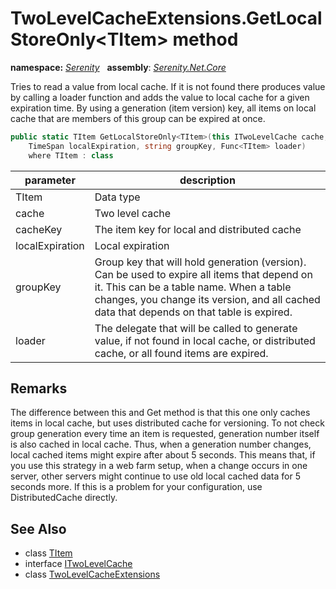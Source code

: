 # TwoLevelCacheExtensions.GetLocalStoreOnly&lt;TItem&gt; method
**namespace:** *[Serenity](../../README.md#serenity-namespace)*   **assembly**: *[Serenity.Net.Core](../../README.md)*

Tries to read a value from local cache. If it is not found there produces value by calling a loader function and adds the value to local cache for a given expiration time. By using a generation (item version) key, all items on local cache that are members of this group can be expired at once.

```csharp
public static TItem GetLocalStoreOnly<TItem>(this ITwoLevelCache cache, string cacheKey, 
    TimeSpan localExpiration, string groupKey, Func<TItem> loader)
    where TItem : class
```

| parameter | description |
| --- | --- |
| TItem | Data type |
| cache | Two level cache |
| cacheKey | The item key for local and distributed cache |
| localExpiration | Local expiration |
| groupKey | Group key that will hold generation (version). Can be used to expire all items that depend on it. This can be a table name. When a table changes, you change its version, and all cached data that depends on that table is expired. |
| loader | The delegate that will be called to generate value, if not found in local cache, or distributed cache, or all found items are expired. |

## Remarks

The difference between this and Get method is that this one only caches items in local cache, but uses distributed cache for versioning. To not check group generation every time an item is requested, generation number itself is also cached in local cache. Thus, when a generation number changes, local cached items might expire after about 5 seconds. This means that, if you use this strategy in a web farm setup, when a change occurs in one server, other servers might continue to use old local cached data for 5 seconds more. If this is a problem for your configuration, use DistributedCache directly.

## See Also

* class [TItem](../Serenity.Net.Core/../TwoLevelCacheExtensions.TItem.md)
* interface [ITwoLevelCache](../../Serenity.Abstractions/ITwoLevelCache.md)
* class [TwoLevelCacheExtensions](../TwoLevelCacheExtensions.md)